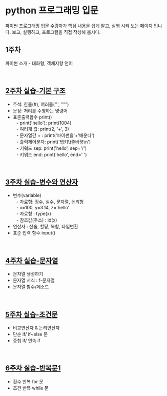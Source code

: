 # python 프로그래밍 입문
파이썬 프로그래밍 입문 수강자가 핵심 내용을 쉽게 알고, 실행 시켜 보는 페이지 입니다.
보고, 실행하고, 프로그램을 직접 작성해 봅시다.

## 1주차
파이썬 소개 - 대화형, 객체지향 언어

<br>

## [2주차 실습-기본 구조](https://github.com/baek-study/python/blob/main/week2.ipynb)
<ul>
  <li>주석: 한줄(#), 여러줄(''', """) </li>
  <li>문장: 처리를 수행하는 명령어 <br>
  <li>표준출력함수 print()<br>
  &ensp; - print('hello'); print(1004) <br>
  &ensp; - 여러개 값: print(2, '+', 3)<br>
  &ensp; - 문자열간 + : print('파이썬을'+'배운다') <br> 
  &ensp; - 출력제어문자: print('탭키\t줄바꿈\n')<br>
  &ensp; - 키워드 sep: print('hello', sep='/') <br>  
  &ensp; - 키워드 end: print('hello', end=' ') 
 </li>
</ul>

<br>

## [3주차 실습-변수와 연산자](https://github.com/baek-study/python/blob/main/week3.ipynb)
<ul>
  <li>변수(variable) <br>
  &ensp; - 자료형: 정수, 실수, 문자열, 논리형<br>
  &ensp; - x=100, y=3.14, z='hello'<br>
  &ensp; - 자료형 : type(x)<br>
  &ensp; - 참조값(주소) : id(x)
  </li>
  <li>연산자 : 산술, 할당, 복합, 타입변환<br></li>
  <li>표준 입력 함수 input()<br></li>
</ul>
<br>

## [4주차 실습-문자열](https://github.com/baek-study/python/blob/main/week4.ipynb)
<ul>
<li>문자열 생성하기 <br></li>
<li>문자열 서식 : f-문자열<br></li>
<li>문자열 함수/메소드 <br></li>
</ul>

<br>

## [5주차 실습-조건문](https://github.com/baek-study/python/blob/main/week5.ipynb)
<ul>
<li>비교연산자 & 논리연산자 <br></li>
<li>단순 if/ if~else 문<br></li>
<li>중첩 if/ 연속 if <br></li>
</ul>

<br>

## [6주차 실습-반복문1](https://github.com/baek-study/python/blob/main/week6.ipynb)
<ul>
<li>횟수 반복 for 문 <br></li>
<li>조건 반복 while 문 <br></li>
</ul>

<br>
